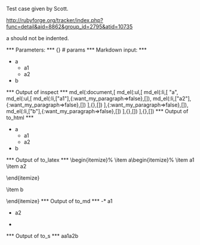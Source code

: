 Test case given by Scott.

http://rubyforge.org/tracker/index.php?func=detail&aid=8862&group_id=2795&atid=10735

a should not be indented.

*** Parameters: ***
{} # params 
*** Markdown input: ***
* a
  * a1
  * a2
* b


*** Output of inspect ***
md_el(:document,[
	md_el(:ul,[
		md_el(:li,[
			"a",
			md_el(:ul,[
				md_el(:li,["a1"],{:want_my_paragraph=>false},[]),
				md_el(:li,["a2"],{:want_my_paragraph=>false},[])
			],{},[])
		],{:want_my_paragraph=>false},[]),
		md_el(:li,["b"],{:want_my_paragraph=>false},[])
	],{},[])
],{},[])
*** Output of to_html ***
<ul>
<li>a
<ul>
<li>a1</li>

<li>a2</li>
</ul>
</li>

<li>b</li>
</ul>

*** Output of to_latex ***
\begin{itemize}%
\item a\begin{itemize}%
\item a1
\item a2

\end{itemize}

\item b

\end{itemize}
*** Output of to_md ***
-* a1
* a2
-
*** Output of to_s ***
aa1a2b

